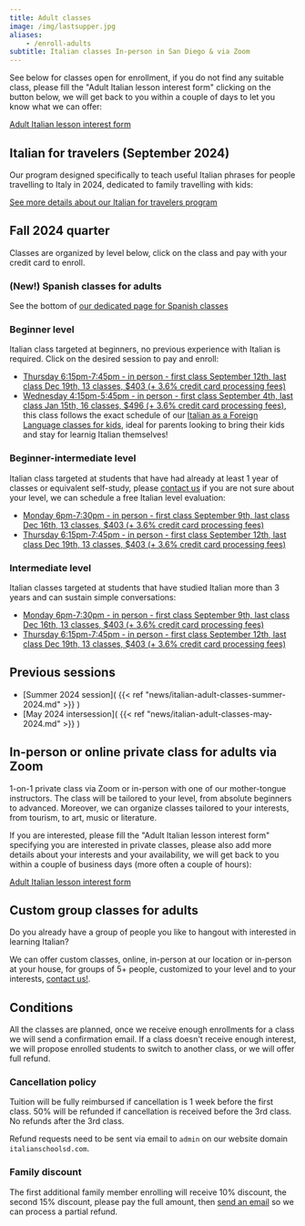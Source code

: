 ```yaml
---
title: Adult classes
image: /img/lastsupper.jpg
aliases:
    - /enroll-adults
subtitle: Italian classes In-person in San Diego & via Zoom
---
```


See below for classes open for enrollment, if you do not find any suitable class, please fill the "Adult Italian lesson interest form" clicking on the button below,
we will get back to you within a couple of days to let you know what we can offer:

<div class="tc">
<a href="https://forms.gle/LHR7Htpeb3mQzV838" class="btn raise">Adult Italian lesson interest form</a>
</div>

## Italian for travelers (September 2024)

Our program designed specifically to teach useful Italian phrases for people travelling to Italy in 2024, dedicated to family travelling with kids:

[See more details about our Italian for travelers program](/travelers)


## Fall 2024 quarter

Classes are organized by level below, click on the class and pay with your credit card to enroll.

### (New!) Spanish classes for adults

See the bottom of [our dedicated page for Spanish classes](/spanish)

### Beginner level

Italian class targeted at beginners, no previous experience with Italian is required. Click on the desired session to pay and enroll:

* [Thursday 6:15pm-7:45pm - in person - first class September 12th, last class Dec 19th, 13 classes, $403 (+ 3.6% credit card processing fees)](https://link.waveapps.com/zr3jb2-95asr8)
* [Wednesday 4:15pm-5:45pm - in person - first class September 4th, last class Jan 15th, 16 classes, $496 (+ 3.6% credit card processing fees)](https://link.waveapps.com/4rrdfr-dnzxag), this class follows the exact schedule of our [Italian as a Foreign Language classes for kids](/classes), ideal for parents looking to bring their kids and stay for learnig Italian themselves!

### Beginner-intermediate level

Italian class targeted at students that have had already at least 1 year of classes or equivalent self-study, please [contact us](/contact) if you are not sure about your level, we can schedule a free Italian level evaluation:

* [Monday 6pm-7:30pm - in person - first class September 9th, last class Dec 16th, 13 classes, $403 (+ 3.6% credit card processing fees)](https://link.waveapps.com/2pvhww-rx228k)
* [Thursday 6:15pm-7:45pm - in person - first class September 12th, last class Dec 19th, 13 classes, $403 (+ 3.6% credit card processing fees)](https://link.waveapps.com/xxztya-xsvdax)

### Intermediate level

Italian classes targeted at students that have studied Italian more than 3 years and can sustain simple conversations:

* [Monday 6pm-7:30pm - in person - first class September 9th, last class Dec 16th, 13 classes, $403 (+ 3.6% credit card processing fees)](https://link.waveapps.com/dkbkjs-c9mcqu)
* [Thursday 6:15pm-7:45pm - in person - first class September 12th, last class Dec 19th, 13 classes, $403 (+ 3.6% credit card processing fees)](https://link.waveapps.com/eaqxrz-qtmtqp)


## Previous sessions

* [Summer 2024 session]( {{< ref "news/italian-adult-classes-summer-2024.md" >}} )
* [May 2024 intersession]( {{< ref "news/italian-adult-classes-may-2024.md" >}} )

## In-person or online private class for adults via Zoom

1-on-1 private class via Zoom or in-person with one of our mother-tongue instructors. The class will be tailored to your level, from absolute beginners to advanced. Moreover, we can organize classes tailored to your interests, from tourism, to art, music or literature.

If you are interested, please fill the "Adult Italian lesson interest form" specifying you are interested in private classes, please also add more details about your interests and your availability, we will get back to you within a couple of business days (more often a couple of hours):

<div class="tc">
<a href="https://forms.gle/LHR7Htpeb3mQzV838" class="btn raise">Adult Italian lesson interest form</a>
</div>

## Custom group classes for adults

Do you already have a group of people you like to hangout with interested in learning Italian?

We can offer custom classes, online, in-person at our location or in-person at your house, for groups of 5+ people, customized to your level and to your interests, [contact us!](/contact).

## Conditions

All the classes are planned, once we receive enough enrollments for a class we will send a confirmation email. If a class doesn't receive enough interest, we will propose enrolled students to switch to another class, or we will offer full refund.

### Cancellation policy

Tuition will be fully reimbursed if cancellation is 1 week before the first class.
50% will be refunded if cancellation is received before the 3rd class. No refunds after the 3rd class.

Refund requests need to be sent via email to `admin` on our website domain `italianschoolsd.com`.

### Family discount

The first additional family member enrolling will receive 10% discount, the second 15% discount, please pay the full amount, then [send an email](https://www.italianschoolsd.com/contact/) so we can process a partial refund.
